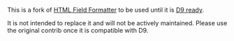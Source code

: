 This is a fork of [HTML Field Formatter](https://www.drupal.org/project/html_field_formatter) to be used until it is [D9 ready](https://www.drupal.org/project/html_field_formatter/issues/3232796).

It is not intended to replace it and will not be actively maintained. Please use the original contrib once it is compatible with D9.
